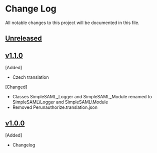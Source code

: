 # Change Log
All notable changes to this project will be documented in this file.

## [Unreleased]

## [v1.1.0]
[Added]
- Czech translation

[Changed]
- Classes SimpleSAML_Logger and SimpleSAML_Module renamed to SimpleSAML\Logger and SimpleSAML\Module
- Removed Perunauthorize.translation.json

## [v1.0.0]
[Added]
- Changelog

[Unreleased]: https://github.com/CESNET/perunauthorize-simplesamlphp-module/tree/master
[v1.1.0]: https://github.com/CESNET/perunauthorize-simplesamlphp-module/tree/v1.1.0
[v1.0.0]: https://github.com/CESNET/perunauthorize-simplesamlphp-module/tree/v1.0.0
